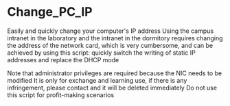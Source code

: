 # Change_PC_IP
Easily and quickly change your computer's IP address
Using the campus intranet in the laboratory and the intranet in the dormitory requires changing the address of the network card, which is very cumbersome, and can be achieved by using this script: quickly switch the writing of static IP addresses and replace the DHCP mode

Note that administrator privileges are required because the NIC needs to be modified
It is only for exchange and learning use, if there is any infringement, please contact and it will be deleted immediately
Do not use this script for profit-making scenarios
